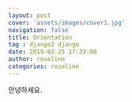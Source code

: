 ```yaml
---
layout: post
cover: 'assets/images/cover1.jpg'
navigation: false
title: Orientation
tag : django2 django
date: 2019-02-25 17:33:00
author: roseline
categories: roseline
---
```


안녕하세요.
